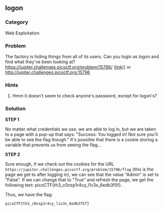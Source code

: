 ## logon
### Category
Web Exploitation
### Problem
The factory is hiding things from all of its users. Can you login as logon and find what they've been looking at? https://jupiter.challenges.picoctf.org/problem/15796/ ([link](https://jupiter.challenges.picoctf.org/problem/15796/))] or http://jupiter.challenges.picoctf.org:15796
### Hints
1) Hmm it doesn't seem to check anyone's password, except for logon's?
### Solution

**STEP 1**

No matter what credentials we use, we are able to log in, but we are taken to a page with a pop-up that says: "Success: You logged in! Not sure you'll be able to see the flag though." It's possible that there is a cookie storing a variable that prevents us from seeing the flag... 

**STEP 2**

Sure enough, if we check out the cookies for the URL ```https://jupiter.challenges.picoctf.org/problem/15796/flag``` (this is the page we get to after logging in), we can see that the value "Admin" is set to "False". If we can change that to "True" and refresh the page, we get the following text: picoCTF{th3_c0nsp1r4cy_l1v3s_6edb3f5f}.

Thus, we have the flag:

```picoCTF{th3_c0nsp1r4cy_l1v3s_6edb3f5f}```